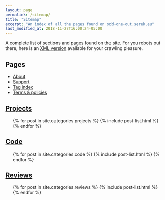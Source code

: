 ```yaml
---
layout: page
permalink: /sitemap/
title: "Sitemap"
excerpt: "An index of all the pages found on odd-one-out.serek.eu"
last_modified_at: 2018-11-27T16:00:24-05:00
---
```


A complete list of sections and pages found on the site. For you robots out there, here is an [XML version](/sitemap.xml) available for your crawling pleasure.

## Pages

- [About](/about/)
- [Support](/support/)
- [Tag index](/tag/)
- [Terms & policies](/terms/)

## [Projects](/projects/)

<ul>
  {% for post in site.categories.projects %}
    {% include post-list.html %}
  {% endfor %}
</ul>

## [Code](/code/)

<ul>
  {% for post in site.categories.code %}
    {% include post-list.html %}
  {% endfor %}
</ul>

## [Reviews](/reviews/)

<ul>
  {% for post in site.categories.reviews %}
    {% include post-list.html %}
  {% endfor %}
</ul>
